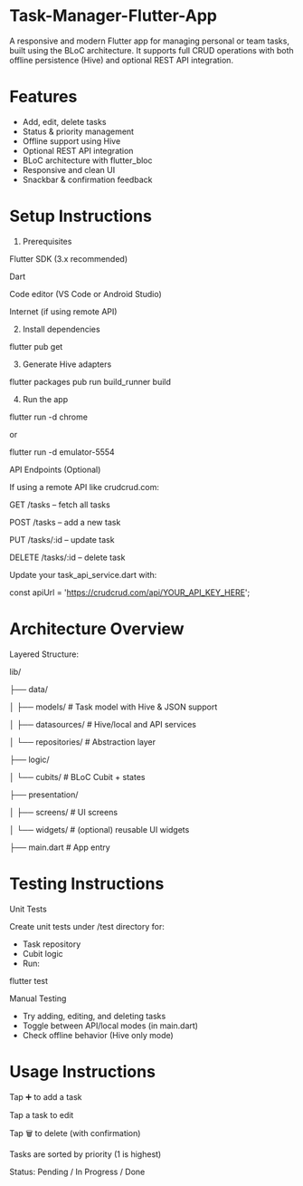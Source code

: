 # Task-Manager-Flutter-App
A responsive and modern Flutter app for managing personal or team tasks, built using the BLoC architecture. It supports full CRUD operations with both offline persistence (Hive) and optional REST API integration.

# Features
- Add, edit, delete tasks
- Status & priority management
- Offline support using Hive
- Optional REST API integration
- BLoC architecture with flutter_bloc
- Responsive and clean UI
- Snackbar & confirmation feedback

# Setup Instructions
1. Prerequisites

Flutter SDK (3.x recommended)

Dart

Code editor (VS Code or Android Studio)

Internet (if using remote API)

2. Install dependencies

flutter pub get

3. Generate Hive adapters

flutter packages pub run build_runner build

4. Run the app

flutter run -d chrome

or

flutter run -d emulator-5554


API Endpoints (Optional)

If using a remote API like crudcrud.com:

GET /tasks – fetch all tasks

POST /tasks – add a new task

PUT /tasks/:id – update task

DELETE /tasks/:id – delete task


Update your task_api_service.dart with:

const apiUrl = 'https://crudcrud.com/api/YOUR_API_KEY_HERE';

# Architecture Overview
Layered Structure:

lib/

├── data/

│   ├── models/           # Task model with Hive & JSON support

│   ├── datasources/      # Hive/local and API services

│   └── repositories/     # Abstraction layer

├── logic/

│   └── cubits/           # BLoC Cubit + states

├── presentation/

│   ├── screens/          # UI screens

│   └── widgets/          # (optional) reusable UI widgets

├── main.dart             # App entry

# Testing Instructions
Unit Tests

Create unit tests under /test directory for:
- Task repository
- Cubit logic
- Run:

flutter test

Manual Testing
- Try adding, editing, and deleting tasks
- Toggle between API/local modes (in main.dart)
- Check offline behavior (Hive only mode)

# Usage Instructions
Tap ➕ to add a task

Tap a task to edit

Tap 🗑️ to delete (with confirmation)

Tasks are sorted by priority (1 is highest)

Status: Pending / In Progress / Done

